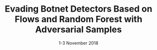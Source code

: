 ---
title: "Evading Botnet Detectors Based on Flows and Random Forest with Adversarial Samples"
authors: "Apruzzese, G., & Losiouk, E."
venue: "In Proceedings of the IEEE International Symposium on Network Computing and Applications (NCA 2018)"
type: "conference"
year: 2018
location: "Cambridge, MA, USA"
date: "1-3 November 2018"
--- 